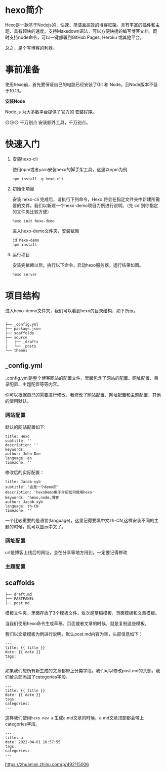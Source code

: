# hexo简介

Hexo是一款基于Nodejs的，快速、简洁且高效的博客框架。具有丰富的插件和主题，具有超快的速度。支持Makedown语法，可以方便快捷的编写博客文档。同时支持node命令，可以一键部署到GitHub Pages, Heroku 或其他平台。

总之，是个写博客的利器。

# 事前准备

使用hexo前，首先要保证自己的电脑已经安装了Git 和 Node。且Node版本不低于10.13。

**安装Node**

Node.js 为大多数平台提供了官方的 [安装程序](https://link.zhihu.com/?target=https%3A//nodejs.org/en/download/)。

:cry::cry::cry: 千万别点 安装额外工具，千万别点。

# 快速入门

1. 安装hexo-cli

   使用npm或者yarn安装hexo的脚手架工具，这里以npm为例

   ```shell
   npm install -g hexo-cli
   ```

2. 初始化项目

   安装 hexo-cli 完成后，请执行下列命令，Hexo 将会在指定文件夹中新建所需要的文件。我们以新建一个hexo-demo项目为例进行说明。（先 cd 到你指定的文件夹比较方便）

   ```shell
   hexo init hexo-demo
   ```

   进入hexo-demo文件夹，安装依赖

   ```shell
   cd hexo-demo
   npm install
   ```

3. 运行项目

   安装完依赖以后，执行以下命令，启动hexo服务器，运行结果如图。

   ```sh
   hexo server
   ```

# 项目结构

进入hexo-demo文件夹，我们可以看到hexo的目录结构，如下所示。

```
.
├── _config.yml
├── package.json
├── scaffolds
├── source
|   ├── _drafts
|   └── _posts
└── themes
```

## _config.yml

_config.yml是整个博客网站的配置文件，里面包含了网站的配置、网址配置、目录配置、主题配置等等内容。

你可以根据自己的需要进行修改，我修改了网站配置、网址配置和主题配置，其他的使用默认。

### 网站配置

默认的网站配置如下:

```
title: Hexo
subtitle: ''
description: ''
keywords:
author: John Doe
language: en
timezone: ''
```

修改后的实际配置：

```
title: Jacob-xyb
subtitle: '这是一个demo页'
description: 'hexoDemo用于介绍如何使用hexo'
keywords: 'hexo,node,博客'
author: Jacob-xyb
language: zh-CN
timezone: ''
```

一个比较重要的是语言(language)，这里记得要填中文zh-CN,这样安装不同的主题的时候，就可以显示中文了。

 ### 网址配置

url是博客上线后的网址，会在分享等地方用到，一定要记得修改

### 主题配置

## scaffolds

```
├── draft.md
├── FASTPANEL
├── post.md
```

模板文件夹，里面存放了3个模板文件，依次是草稿模板，页面模板和文章模板。

当我们使用hexo命令生成草稿、页面或者文章的时候，就是复制这些模板。

我们以文章模板为例进行说明。默认post.md内容为空，头部信息如下：

```
---
title: {{ title }}
date: {{ date }}
tags:
---
```

如果我们想所有新生成的文章都带上分类字段。我们可以修改post.md的头部。我们给头部添加了categories字段。

```
---
title: {{ title }}
date: {{ date }}
tags:
categories: 
---
```

这样我们使用`hexo new a` 生成a.md文章的时候，a.md文章顶部都会带上categories字段。

```
---
title: a
date: 2022-04-01 16:57:55
tags:
categories:
---
```

https://zhuanlan.zhihu.com/p/492115006





